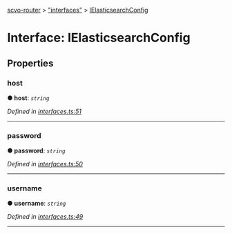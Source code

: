 [scvo-router](../README.md) > ["interfaces"](../modules/_interfaces_.md) > [IElasticsearchConfig](../interfaces/_interfaces_.ielasticsearchconfig.md)



# Interface: IElasticsearchConfig


## Properties
<a id="host"></a>

###  host

**●  host**:  *`string`* 

*Defined in [interfaces.ts:51](https://github.com/scvodigital/scvo-router/blob/aecc349/src/interfaces.ts#L51)*





___

<a id="password"></a>

###  password

**●  password**:  *`string`* 

*Defined in [interfaces.ts:50](https://github.com/scvodigital/scvo-router/blob/aecc349/src/interfaces.ts#L50)*





___

<a id="username"></a>

###  username

**●  username**:  *`string`* 

*Defined in [interfaces.ts:49](https://github.com/scvodigital/scvo-router/blob/aecc349/src/interfaces.ts#L49)*





___


